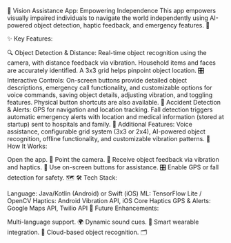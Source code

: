 📱 Vision Assistance App: Empowering Independence
This app empowers visually impaired individuals to navigate the world independently using AI-powered object detection, haptic feedback, and emergency features. 🚀

✨ Key Features:

🔍 Object Detection & Distance: Real-time object recognition using the camera, with distance feedback via vibration. Household items and faces are accurately identified. A 3x3 grid helps pinpoint object location.
🎛️ Interactive Controls: On-screen buttons provide detailed object descriptions, emergency call functionality, and customizable options for voice commands, saving object details, adjusting vibration, and toggling features. Physical button shortcuts are also available.
🚨 Accident Detection & Alerts: GPS for navigation and location tracking. Fall detection triggers automatic emergency alerts with location and medical information (stored at startup) sent to hospitals and family.
🔧 Additional Features: Voice assistance, configurable grid system (3x3 or 2x4), AI-powered object recognition, offline functionality, and customizable vibration patterns.
🚀 How It Works:

Open the app. 📲
Point the camera. 🎥
Receive object feedback via vibration and haptics. 📳
Use on-screen buttons for assistance. 🎛️
Enable GPS or fall detection for safety. 🗺️
🛠️ Tech Stack:

Language: Java/Kotlin (Android) or Swift (iOS)
ML: TensorFlow Lite / OpenCV
Haptics: Android Vibration API, iOS Core Haptics
GPS & Alerts: Google Maps API, Twilio API
📌 Future Enhancements:

Multi-language support. 🌍
Dynamic sound cues. 🎵
Smart wearable integration. 🦾
Cloud-based object recognition. 🗂️
